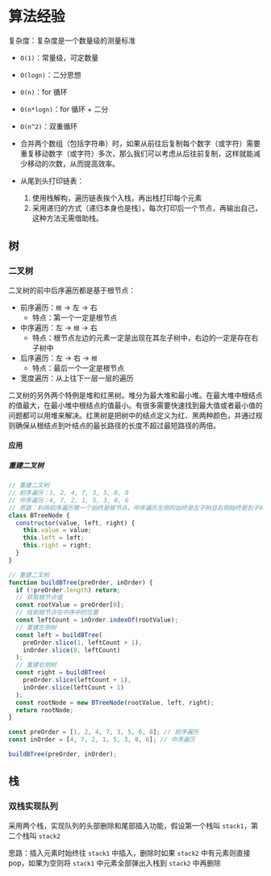 # 算法经验

复杂度：复杂度是一个数量级的测量标准

- `O(1)`：常量级，可定数量
- `O(logn)`：二分思想
- `O(n)`：for 循环
- `O(n*logn)`：for 循环 + 二分
- `O(n^2)`：双重循环

- 合并两个数组（包括字符串）时，如果从前往后复制每个数字（或字符）需要重复移动数字（或字符）多次，那么我们可以考虑从后往前复制，这样就能减少移动的次数，从而提高效率。
- 从尾到头打印链表：
  1. 使用栈解构，遍历链表挨个入栈，再出栈打印每个元素
  2. 采用递归的方式（递归本身也是栈），每次打印后一个节点，再输出自己，这种方法无需借助栈。

## 树

### 二叉树

二叉树的前中后序遍历都是基于根节点：

- 前序遍历：`根` -> 左 -> 右
  - 特点：第一个一定是根节点
- 中序遍历：左 -> `根` -> 右
  - 特点：根节点左边的元素一定是出现在其左子树中，右边的一定是存在右子树中
- 后序遍历：左 -> 右 -> `根`
  - 特点：最后一个一定是根节点
- 宽度遍历：从上往下一层一层的遍历

二叉树的另外两个特例是堆和红黑树。堆分为最大堆和最小堆。在最大堆中根结点的值最大，在最小堆中根结点的值最小。有很多需要快速找到最大值或者最小值的问题都可以用堆来解决。红黑树是把树中的结点定义为红、黑两种颜色，并通过规则确保从根结点到叶结点的最长路径的长度不超过最短路径的两倍。

#### 应用

##### 重建二叉树

```js
// 重建二叉树
// 前序遍历：1, 2, 4, 7, 3, 5, 6, 8
// 中序遍历：4, 7, 2, 1, 5, 3, 8, 6
// 思路：利用前序遍历第一个始终是根节点，中序遍历左侧的始终是左子树且右侧始终是右子树的逻辑递归生成节点即可
class BTreeNode {
  constructor(value, left, right) {
    this.value = value;
    this.left = left;
    this.right = right;
  }
}

// 重建二叉树
function buildBTree(preOrder, inOrder) {
  if (!preOrder.length) return;
  // 获取根节点值
  const rootValue = preOrder[0];
  // 找到根节点在中序中的位置
  const leftCount = inOrder.indexOf(rootValue);
  // 重建左侧树
  const left = buildBTree(
    preOrder.slice(1, leftCount + 1),
    inOrder.slice(0, leftCount)
  );
  // 重建右侧树
  const right = buildBTree(
    preOrder.slice(leftCount + 1),
    inOrder.slice(leftCount + 1)
  );
  const rootNode = new BTreeNode(rootValue, left, right);
  return rootNode;
}

const preOrder = [1, 2, 4, 7, 3, 5, 6, 8]; // 前序遍历
const inOrder = [4, 7, 2, 1, 5, 3, 8, 6]; // 中序遍历

buildBTree(preOrder, inOrder);
```

## 栈

### 双栈实现队列

采用两个栈，实现队列的头部删除和尾部插入功能，假设第一个栈叫 `stack1`，第二个栈叫 `stack2`

思路：插入元素时始终往 `stack1` 中插入，删除时如果 `stack2` 中有元素则直接 pop，如果为空则将 `stack1` 中元素全部弹出入栈到 `stack2` 中再删除

